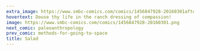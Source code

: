 ```yaml
---
extra_image: https://www.smbc-comics.com/comics/1456847928-20160301after.png
hovertext: Douse thy life in the ranch dressing of compassion!
image: https://www.smbc-comics.com/comics/1456847928-20160301.png
next_comic: paleoanthropology
prev_comic: methods-for-going-to-space
title: Salad
---
```


